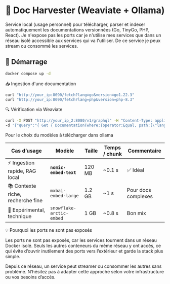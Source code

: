 # 🧠 Doc Harvester (Weaviate + Ollama)

Service local (usage personnel) pour télécharger, parser et indexer automatiquement les documentations versionnées (Go, TinyGo, PHP, React).
Je n'expose pas les ports car je n'utilise mes services que dans un réseau isolé accessible aux services qui va l'utiliser. De ce service je peux stream ou consommé les services.

## 🚀 Démarrage

```bash
docker compose up -d
```

📥 Ingestion d'une documentation
```bash
curl "http://your_ip:8090/fetch?lang=go&version=go1.22.3"
curl "http://your_ip:8090/fetch?lang=php&version=php-8.3"
```

🔍 Vérification via Weaviate
```bash
curl -X POST "http://your_ip_2:8080/v1/graphql" -H "Content-Type: application/json" \
-d '{"query":"{ Get { Documentation(where:{operator:Equal, path:[\"lang\"], valueString:\"go\"}) { text sour
```

Pour le choix du modèles à télécharger dans ollama

| Cas d’usage                        | Modèle                   | Taille | Temps / chunk | Commentaire         |
| ---------------------------------- | ------------------------ | ------ | ------------- | ------------------- |
| ⚡ Ingestion rapide, RAG local      | **`nomic-embed-text`**   | 120 MB | ~0.1 s        | ✅ Idéal             |
| 📚 Contexte riche, recherche fine  | `mxbai-embed-large`      | 1.2 GB | ~1 s          | Pour docs complexes |
| 🧪 Expérimental, technique         | `snowflake-arctic-embed` | 1 GB   | ~0.8 s        | Bon mix             |

💡 Pourquoi les ports ne sont pas exposés

Les ports ne sont pas exposés, car les services tournent dans un réseau Docker isolé.
Seuls les autres conteneurs du même réseau y ont accès, ce qui évite d’ouvrir inutilement des ports vers l’extérieur et garde la stack plus simple.

Depuis ce réseau, un service peut streamer ou consommer les autres sans problème.
N’hésitez pas à adapter cette approche selon votre infrastructure ou vos besoins d’accès.
